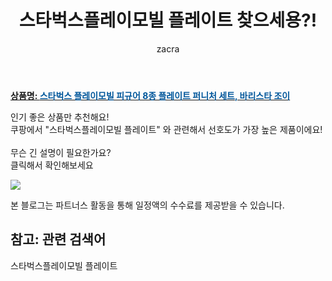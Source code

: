 ﻿---
layout: post
title:  "스타벅스플레이모빌 플레이트 찾으세용?!"
author: zacra
categories: [ 아이템 ]
tags: [스타벅스플레이모빌 플레이트]
image: https://static.coupangcdn.com/image/vendor_inventory/1936/1f92b96ad1965675996d51cc8952fa1a58cf8e49c31e2b9cef1d496d835c.jpg 
description: "쿠팡에서 스타벅스플레이모빌 플레이트 관련 키워드로 가장 고객 선호도가 높은 제품이랍니다."
rating: 4.5
---

<a href="https://link.coupang.com/re/AFFSDP?lptag=AF8407795&pageKey=4808538496&itemId=6182000951&vendorItemId=73478022244&traceid=V0-153-f2867518773c3b05"><b>상품명: <font color='#01579B'>스타벅스 플레이모빌 피규어 8종 플레이트 퍼니처 세트, 바리스타 조이</font></b></a>

인기 좋은 상품만 추천해요!<br/>
쿠팡에서 "스타벅스플레이모빌 플레이트" 와 관련해서 선호도가 가장 높은 제품이에요!<br/><br/>
무슨 긴 설명이 필요한가요?  
클릭해서 확인해보세요


<a href="https://link.coupang.com/re/AFFSDP?lptag=AF8407795&pageKey=4808538496&itemId=6182000951&vendorItemId=73478022244&traceid=V0-153-f2867518773c3b05"><img src="https://thumbnail7.coupangcdn.com/thumbnails/remote/q89/image/vendor_inventory/f7b6/6725c4d9a57a960406570e5998cbb26d11dcbcde9b61315a6c5474942ad3.jpg"></a> 

본 블로그는 파트너스 활동을 통해 일정액의 수수료를 제공받을 수 있습니다.

## 참고: 관련 검색어    
스타벅스플레이모빌 플레이트